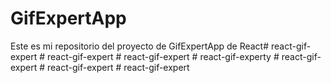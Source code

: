 # GifExpertApp

Este es mi repositorio del proyecto de GifExpertApp de React#   r e a c t - g i f - e x p e r t  
 #   r e a c t - g i f - e x p e r t  
 #   r e a c t - g i f - e x p e r t  
 #   r e a c t - g i f - e x p e r t y  
 #   r e a c t - g i f - e x p e r t  
 #   r e a c t - g i f - e x p e r t  
 #   r e a c t - g i f - e x p e r t  
 